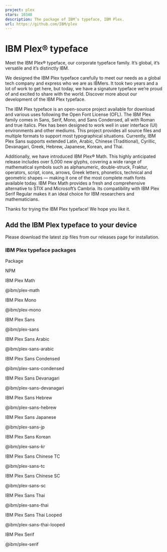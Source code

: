 ```yaml
---
project: plex
stars: 10348
description: The package of IBM’s typeface, IBM Plex.
url: https://github.com/IBM/plex
---
```


IBM Plex® typeface
==================

Meet the IBM Plex® typeface, our corporate typeface family. It’s global, it’s versatile and it’s distinctly IBM.

We designed the IBM Plex typeface carefully to meet our needs as a global tech company and express who we are as IBMers. It took two years and a lot of work to get here, but today, we have a signature typeface we’re proud of and excited to share with the world. Discover more about our development of the IBM Plex typeface.

The IBM Plex typeface is an open-source project available for download and various uses following the Open Font License (OFL). The IBM Plex family comes in Sans, Serif, Mono, and Sans Condensed, all with Roman and true italics. Plex has been designed to work well in user interface (UI) environments and other mediums. This project provides all source files and multiple formats to support most typographical situations. Currently, IBM Plex Sans supports extended Latin, Arabic, Chinese (Traditional), Cyrillic, Devanagari, Greek, Hebrew, Japanese, Korean, and Thai.

Additionally, we have introduced IBM Plex® Math. This highly anticipated release includes over 5,000 new glyphs, covering a wide range of mathematical symbols such as alphanumeric, double-struck, Fraktur, operators, script, icons, arrows, Greek letters, phonetics, technical and geometric shapes — making it one of the most complete math fonts available today. IBM Plex Math provides a fresh and comprehensive alternative to STIX and Microsoft’s Cambria. Its compatibility with IBM Plex Serif Regular makes it an ideal choice for IBM researchers and mathematicians.

Thanks for trying the IBM Plex typeface! We hope you like it.

Add the IBM Plex typeface to your device
----------------------------------------

Please download the latest zip files from our releases page for installation.

### IBM Plex typeface packages

Package

NPM

IBM Plex Math

@ibm/plex-math

IBM Plex Mono

@ibm/plex-mono

IBM Plex Sans

@ibm/plex-sans

IBM Plex Sans Arabic

@ibm/plex-sans-arabic

IBM Plex Sans Condensed

@ibm/plex-sans-condensed

IBM Plex Sans Devanagari

@ibm/plex-sans-devanagari

IBM Plex Sans Hebrew

@ibm/plex-sans-hebrew

IBM Plex Sans Japanese

@ibm/plex-sans-jp

IBM Plex Sans Korean

@ibm/plex-sans-kr

IBM Plex Sans Chinese TC

@ibm/plex-sans-tc

IBM Plex Sans Chinese SC

@ibm/plex-sans-sc

IBM Plex Sans Thai

@ibm/plex-sans-thai

IBM Plex Sans Thai Looped

@ibm/plex-sans-thai-looped

IBM Plex Serif

@ibm/plex-serif
